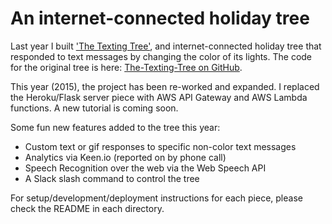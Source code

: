 # An internet-connected holiday tree

Last year I built ['The Texting Tree'](http://willd.me/posts/the-texting-tree), and internet-connected holiday tree that responded to text messages by changing the color of its lights. The code for the original tree is here: [The-Texting-Tree on GitHub](https://github.com/willdages/The-Texting-Tree).

This year (2015), the project has been re-worked and expanded. I replaced the Heroku/Flask server piece with AWS API Gateway and AWS Lambda functions. A new tutorial is coming soon.

Some fun new features added to the tree this year:

* Custom text or gif responses to specific non-color text messages
* Analytics via Keen.io (reported on by phone call)
* Speech Recognition over the web via the Web Speech API
* A Slack slash command to control the tree

For setup/development/deployment instructions for each piece, please check the README in each directory.
